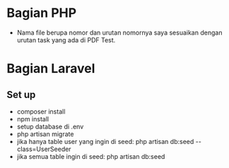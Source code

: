 # Bagian PHP

- Nama file berupa nomor dan urutan nomornya saya sesuaikan dengan urutan task yang ada di PDF Test.

# Bagian Laravel

## Set up

- composer install
- npm install
- setup database di .env
- php artisan migrate
- jika hanya table user yang ingin di seed: php artisan db:seed --class=UserSeeder
- jika semua table ingin di seed: php artisan db:seed
